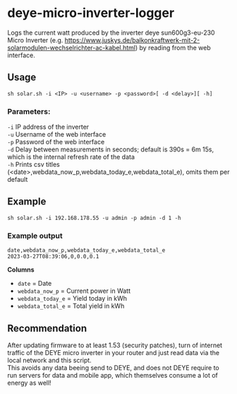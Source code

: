 # deye-micro-inverter-logger

Logs the current watt produced by the inverter deye sun600g3-eu-230 Micro Inverter (e.g. https://www.juskys.de/balkonkraftwerk-mit-2-solarmodulen-wechselrichter-ac-kabel.html) by reading from the web interface.

## Usage

  `sh solar.sh -i <IP> -u <username> -p <password>[ -d <delay>][ -h]`

### Parameters:

`-i` IP address of the inverter  
`-u` Username of the web interface  
`-p` Password of the web interface  
`-d` Delay between measurements in seconds; default is 390s = 6m 15s, which is the internal refresh rate of the data  
`-h` Prints csv titles (&lt;date>,webdata_now_p,webdata_today_e,webdata_total_e), omits them per default  

## Example

`sh solar.sh -i 192.168.178.55 -u admin -p admin -d 1 -h`

### Example output

`date,webdata_now_p,webdata_today_e,webdata_total_e`  
`2023-03-27T08:39:06,0,0.0,0.1`  

**Columns**

- `date` = Date
- `webdata_now_p` = Current power in Watt
- `webdata_today_e` = Yield today in kWh
- `webdata_total_e` = Total yield in kWh

## Recommendation

After updating firmware to at least 1.53 (security patches), turn of internet traffic of the DEYE micro inverter in your router and just read data via the local network and this script.  
This avoids any data beeing send to DEYE, and does not DEYE require to run servers for data and mobile app, which themselves consume a lot of energy as well!